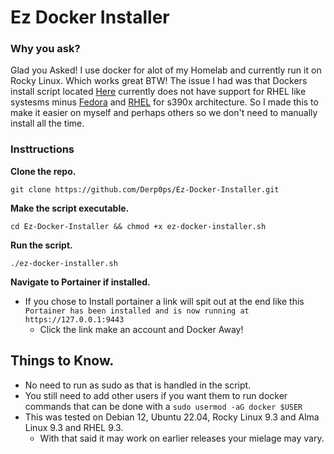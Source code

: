 # Ez Docker Installer

### **Why you ask?**

Glad you Asked! I use docker for alot of my Homelab and currently run it on Rocky Linux. Which works great BTW! The issue I had was that Dockers install script located [Here](https://get.docker.com/) currently does not have support for RHEL like systesms minus [Fedora](https://docs.docker.com/engine/install/fedora/) and [RHEL](https://docs.docker.com/engine/install/rhel/) for s390x architecture. So I made this to make it easier on myself and perhaps others so we don't need to manually install all the time. 


### **Insttructions**
**Clone the repo.**
```
git clone https://github.com/Derp0ps/Ez-Docker-Installer.git
```

**Make the script executable.**
```
cd Ez-Docker-Installer && chmod +x ez-docker-installer.sh
```

**Run the script.**
```
./ez-docker-installer.sh
```

**Navigate to Portainer if installed.**
- If you chose to Install portainer a link will spit out at the end like this `Portainer has been installed and is now running at https://127.0.0.1:9443`
    - Click the link make an account and Docker Away!

## Things to Know.
- No need to run as sudo as that is handled in the script. 
- You still need to add other users if you want them to run docker commands that can be done with a `sudo usermod -aG docker $USER`<br>
- This was tested on Debian 12, Ubuntu 22.04, Rocky Linux 9.3 and Alma Linux 9.3 and RHEL 9.3.
    - With that said it may work on earlier releases your mielage may vary. 
